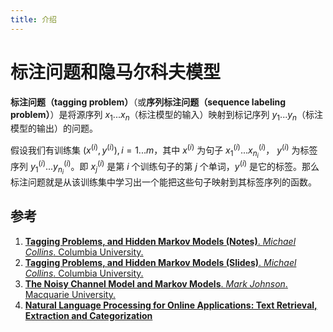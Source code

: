 ```yaml
---
title: 介绍
---
```


# 标注问题和隐马尔科夫模型

**标注问题（tagging problem）**（或**序列标注问题（sequence labeling problem）**）是将源序列 $x_1...x_n$（标注模型的输入）映射到标记序列 $y_1...y_n$（标注模型的输出）的问题。

假设我们有训练集 $(x^{(i)},y^{(i)}),i = 1...m$，其中 $x^{(i)}$ 为句子 $x_1^{(i)}...x_{n_i}^{(i)}$， $y^{(i)}$ 为标签序列 $y_1^{(i)}...y_{n_i}^{(i)}$。即 $x^{(i)}_j$ 是第 $i$ 个训练句子的第 $j$ 个单词，$y^{(i)}$ 是它的标签。那么标注问题就是从该训练集中学习出一个能把这些句子映射到其标签序列的函数。



## 参考

1. [**Tagging Problems, and Hidden Markov Models (Notes)**. *Michael Collins*. Columbia University.](http://www.cs.columbia.edu/~mcollins/hmms-spring2013.pdf)
2. [**Tagging Problems, and Hidden Markov Models (Slides)**. *Michael Collins*. Columbia University.](http://www.cs.columbia.edu/~mcollins/cs4705-spring2019/slides/tagging.pdf)
3. [**The Noisy Channel Model and Markov Models**. *Mark Johnson*. Macquarie University.](http://web.science.mq.edu.au/~mjohnson/papers/Johnson14-04LM-talk.pdf)
4. [**Natural Language Processing for Online Applications: Text Retrieval, Extraction and Categorization**](https://doc.lagout.org/science/Artificial%20Intelligence/Natural%20Language%20Processing/Natural%20Language%20Processing%20for%20Online%20Applications%20Text%20Retrieval%2CExtraction%20and%20Categorization%20-%20Peter%20Jackson%20%2C%20Isabelle%20Moulinier.pdf)
